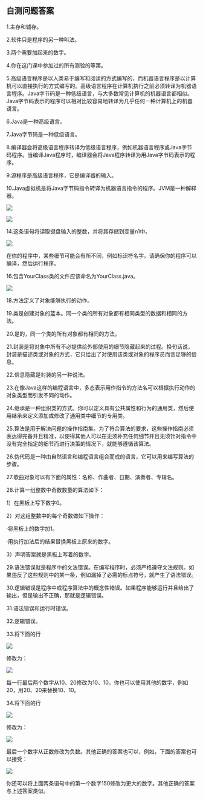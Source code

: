    

## 自测问题答案

1.主存和辅存。

2.软件只是程序的另一种叫法。

3.两个需要加起来的数字。

4.你在这门课中参加过的所有测验的等第。

5.高级语言程序是以人类易于编写和阅读的方式编写的，而机器语言程序是以计算机可以直接执行的方式编写的。高级语言程序在计算机执行之前必须转译为机器语言程序。Java字节码是一种低级语言，与大多数常见计算机的机器语言都相似。Java字节码表示的程序可以相对比较容易地转译为几乎任何一种计算机上的机器语言。

6.Java是一种高级语言。

7.Java字节码是一种低级语言。

8.编译器会将高级语言程序转译为低级语言程序，例如机器语言程序或Java字节码程序。当编译Java程序时，编译器会将Java程序转译为用Java字节码表示的程序。

9.源程序是高级语言程序，它是编译器的输入。

10.Java虚拟机是将Java字节码指令转译为机器语言指令的程序。JVM是一种解释器。

![](0-Assets/Epubook/程序员编程语言经典合集（计算机科学丛书5册套装），javapython编程语言含经典教材龙书《编译原理》%20(Bruce%20Eckel%20%20Alfred%20V.%20Aho%20%20Monica%20S.%20Lam%20etc.)%20(Z-Library)/images/image09492.jpeg)

![](0-Assets/Epubook/程序员编程语言经典合集（计算机科学丛书5册套装），javapython编程语言含经典教材龙书《编译原理》%20(Bruce%20Eckel%20%20Alfred%20V.%20Aho%20%20Monica%20S.%20Lam%20etc.)%20(Z-Library)/images/image09493.jpeg)

14.这条语句将读取键盘输入的整数，并将其存储到变量n1中。

![](0-Assets/Epubook/程序员编程语言经典合集（计算机科学丛书5册套装），javapython编程语言含经典教材龙书《编译原理》%20(Bruce%20Eckel%20%20Alfred%20V.%20Aho%20%20Monica%20S.%20Lam%20etc.)%20(Z-Library)/images/image09494.jpeg)

在你的程序中，某些细节可能会有所不同，例如标识符名字。请确保你的程序可以编译，然后运行程序。

16.包含YourClass类的文件应该命名为YourClass.java。

![](0-Assets/Epubook/程序员编程语言经典合集（计算机科学丛书5册套装），javapython编程语言含经典教材龙书《编译原理》%20(Bruce%20Eckel%20%20Alfred%20V.%20Aho%20%20Monica%20S.%20Lam%20etc.)%20(Z-Library)/images/image09495.jpeg)

18.方法定义了对象能够执行的动作。

19.类是创建对象的蓝本。同一个类的所有对象都有相同类型的数据和相同的方法。

20.是的，同一个类的所有对象都有相同的方法。

21.封装是将对象中所有不必提供给外部使用的细节隐藏起来的过程。换句话说，封装是描述类或对象的方式，它只给出了对使用该类或对象的程序员而言足够的信息。

22.信息隐藏是封装的另一种说法。

23.在像Java这样的编程语言中，多态表示用作指令的方法名可以根据执行动作的对象类型而引发不同的动作。

24.继承是一种组织类的方式。你可以定义具有公共属性和行为的通用类，然后使用继承来定义添加或修改了通用类中细节的专用类。

25.算法是用于解决问题的操作指南集。为了符合算法的要求，这些操作指南必须表达得完备并且精准，以使得其他人可以在无须补充任何细节并且无须针对指令中没有完全指定的细节而进行决策的情况下，就能够遵循该算法。

26.伪代码是一种由自然语言和编程语言组合而成的语言，它可以用来编写算法的步骤。

27.歌曲对象可以有下面的属性：名称、作曲者、日期、演奏者、专辑名。

28.计算一组整数中奇数数量的算法如下：

1）在黑板上写下数字0。

2）对这组整数中的每个奇数做如下操作：

·将黑板上的数字加1。

·用执行加法后的结果替换黑板上原来的数字。

3）声明答案就是黑板上写着的数字。

29.语法错误就是程序中的文法错误。在编写程序时，必须严格遵守文法规则。如果违反了这些规则中的某一条，例如漏掉了必需的标点符号，就产生了语法错误。

30.逻辑错误是程序中或程序算法中的概念性错误。如果程序能够运行并且给出了输出，但是输出不正确，那就是逻辑错误。

31.语法错误和运行时错误。

32.逻辑错误。

33.将下面的行

![](../Images/image09496.gif)

修改为：

![](../Images/image09497.gif)

每一行最后两个数字从10、20修改为10、10。你也可以使用其他的数字，例如20，用20、20来替换10、10。

34.将下面的行

![](../Images/image09498.gif)

修改为：

![](../Images/image09499.gif)

最后一个数字从正数修改为负数。其他正确的答案也可以，例如，下面的答案也可以接受：

![](../Images/image09500.gif)

你还可以将上面两条语句中的第一个数字150修改为更大的数字。其他正确的答案与上述答案类似。